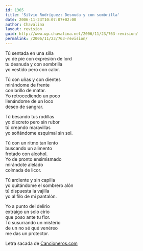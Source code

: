 ```yaml
---
id: 1365
title: 'Silvio Rodríguez: Desnuda y con sombrilla'
date: 2006-11-23T10:07:07+02:00
author: Chavalina
layout: revision
guid: http://www.wp.chavalina.net/2006/11/23/763-revision/
permalink: /2006/11/23/763-revision/
---
```

Tú sentada en una silla  
yo de pie con expresión de lord  
tu desnuda y con sombrilla  
yo vestido pero con calor.

Tú con uñas y con dientes  
mirándome de frente  
con brillo de matar.  
Yo retrocediendo un poco  
llenándome de un loco  
deseo de sangrar.

Tú besando tus rodillas  
yo discreto pero sin rubor  
tú creando maravillas  
yo soñándome esquimal sin sol.

Tú con un ritmo tan lento  
buscando un alimento  
frotado con alcohol.  
Yo de pronto ensimismado  
mirándote alelado  
colmada de licor.

Tú ardiente y sin capilla  
yo quitándome el sombrero alón  
tú dispuesta la vajilla  
yo al filo de mi pantalón.

Yo a punto del delirio  
extraigo un solo cirio  
que poso ante tu flor.  
Tú susurrando un misterio  
de un no sé qué venéreo  
me das un protector.

Letra sacada de <a href="http://www.trovadores.net/index.php?MH=nc.php?NM=393" target="_blank">Cancioneros.com</a>